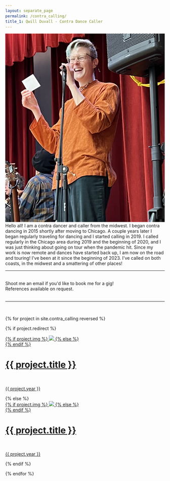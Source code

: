```yaml
---
layout: separate_page
permalink: /contra_calling/
title_1: Qwill Duvall - Contra Dance Caller
---
```

<img class="col one right profile-pic" src="/img/calling/calling_cropped.jpeg">

<br/>
Hello all! I am a contra dancer and caller from the midwest.  I began contra dancing in 2015 shortly after moving to Chicago.  A couple years later I began regularly traveling for dancing and I started calling in 2019.  I called regularly in the Chicago area during 2019 and the beginning of 2020, and I was just thinking about going on tour when the pandemic hit.  Since my work is now remote and dances have started back up, I am now on the road and touring! I've been at it since the beginning of 2023. I've called on both coasts, in the midwest and a smattering of other places!
<!--<a href="http://fortawesome.github.io/Font-Awesome/" target="blank">Font Awesome icons</a>-->

<br/>
<hr/>
<br/>
<span class="contacticon center">
	<a href="mailto:qwill.duvall@gmail.com"><i class="fa fa-envelope-square"></i></a>
	<a href="http://facebook.com/QwillDuvallContraDanceCaller" target="_blank"><i class="fa fa-facebook-square"></i></a>
</span>

<div class="col three caption">
	Shoot me an email if you'd like to book me for a gig!
  <br/>
  References available on request.
</div>

<br/>
<hr/>
<br/>


{% for project in site.contra_calling reversed %}

{% if project.redirect %}
<div class="project">
    <div class="thumbnail display-title">
        <a href="{{ project.redirect }}" target="_blank">
        {% if project.img %}
        <img class="thumbnail" src="{{ project.img }}"/>
        {% else %}
        <div class="thumbnail blankbox"></div>
        {% endif %}
        <span>
            <h1>{{ project.title }}</h1>
            <br/>
            <p>{{ project.year }}</p>
        </span>
        </a>
    </div>
</div>
{% else %}

<div class="project">
    <div class="thumbnail display-title">
        <a href="{{ site.baseurl }}{{ project.url }}">
        {% if project.img %}
        <img class="thumbnail" src="{{ project.img }}"/>
        {% else %}
        <div class="thumbnail blankbox"></div>
        {% endif %}
        <span>
            <h1>{{ project.title }}</h1>
            <br/>
            <p>{{ project.year }}</p>
        </span>
        </a>
    </div>
</div>

{% endif %}

{% endfor %}
